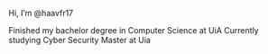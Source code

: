 Hi, I’m @haavfr17

Finished my bachelor degree in Computer Science at UiA
Currently studying Cyber Security Master at Uia
